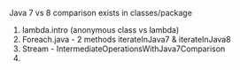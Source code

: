 Java 7 vs 8 comparison exists in classes/package
1. lambda.intro (anonymous class vs lambda)
2. Foreach.java - 2 methods iterateInJava7 & iterateInJava8
3. Stream - IntermediateOperationsWithJava7Comparison
4. 
